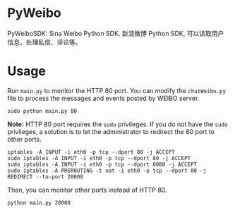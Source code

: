 # PyWeibo
PyWeiboSDK: Sina Weibo Python SDK. 新浪微博 Python SDK, 可以读取用户信息，处理私信、评论等。

# Usage
Run `main.py` to monitor the HTTP 80 port. You can modify the `chatWeibo.py` file to process the messages and events posted by WEIBO server.

```
sudo python main.py 80
```
**Note:** HTTP 80 port requires the `sudo` privileges. If you do not have the `sudo` privileges, a solution is to let the administrator to redirect the 80 port to other ports.

```
iptables -A INPUT -i eth0 -p tcp --dport 80 -j ACCEPT
sudo iptables -A INPUT -i eth0 -p tcp --dport 80 -j ACCEPT
sudo iptables -A INPUT -i eth0 -p tcp --dport 8080 -j ACCEPT
sudo iptables -A PREROUTING -t nat -i eth0 -p tcp --dport 80 -j REDIRECT --to-port 20000
```
Then, you can monitor other ports instead of HTTP 80.
```
python main.py 20000
```

